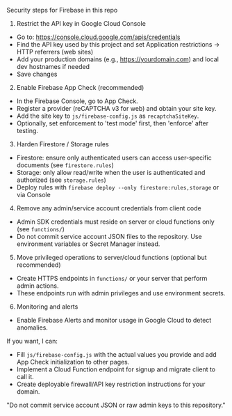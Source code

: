 Security steps for Firebase in this repo

1) Restrict the API key in Google Cloud Console
- Go to: https://console.cloud.google.com/apis/credentials
- Find the API key used by this project and set Application restrictions -> HTTP referrers (web sites)
- Add your production domains (e.g., https://yourdomain.com) and local dev hostnames if needed
- Save changes

2) Enable Firebase App Check (recommended)
- In the Firebase Console, go to App Check.
- Register a provider (reCAPTCHA v3 for web) and obtain your site key.
- Add the site key to `js/firebase-config.js` as `recaptchaSiteKey`.
- Optionally, set enforcement to 'test mode' first, then 'enforce' after testing.

3) Harden Firestore / Storage rules
- Firestore: ensure only authenticated users can access user-specific documents (see `firestore.rules`)
- Storage: only allow read/write when the user is authenticated and authorized (see `storage.rules`)
- Deploy rules with `firebase deploy --only firestore:rules,storage` or via Console

4) Remove any admin/service account credentials from client code
- Admin SDK credentials must reside on server or cloud functions only (see `functions/`)
- Do not commit service account JSON files to the repository. Use environment variables or Secret Manager instead.

5) Move privileged operations to server/cloud functions (optional but recommended)
- Create HTTPS endpoints in `functions/` or your server that perform admin actions.
- These endpoints run with admin privileges and use environment secrets.

6) Monitoring and alerts
- Enable Firebase Alerts and monitor usage in Google Cloud to detect anomalies.

If you want, I can:
- Fill `js/firebase-config.js` with the actual values you provide and add App Check initialization to other pages.
- Implement a Cloud Function endpoint for signup and migrate client to call it.
- Create deployable firewall/API key restriction instructions for your domain.

"Do not commit service account JSON or raw admin keys to this repository."
